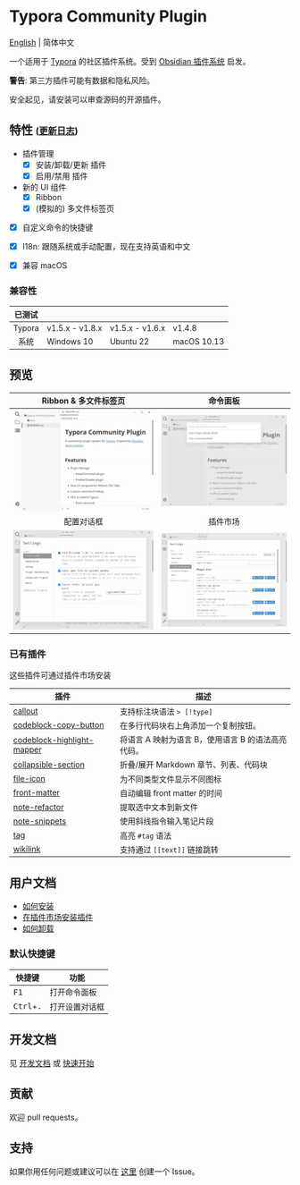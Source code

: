 # Typora Community Plugin

[English](https://github.com/typora-community-plugin/typora-community-plugin#README.md) | 简体中文

一个适用于 [Typora](https://typora.io/) 的社区插件系统。受到 [Obsidian 插件系统](https://docs.obsidian.md/Home) 启发。

**警告**: 第三方插件可能有数据和隐私风险。

安全起见，请安装可以审查源码的开源插件。



## 特性 <span style="font-size: 1rem;">([更新日志](./docs/zh-cn/user-guide/CHANGELOG.md))</span>

- 插件管理
  - [x] 安装/卸载/更新 插件
  - [x] 启用/禁用 插件
- 新的 UI 组件
  - [x] Ribbon
  - [x] (模拟的) 多文件标签页
- [x] 自定义命令的快捷键
- [x] I18n: 跟随系统或手动配置，现在支持英语和中文
- [x] 兼容 macOS



### 兼容性

| 已测试  |                 |                 |             |
| :----: | --------------- | --------------- | ----------- |
| Typora | v1.5.x - v1.8.x | v1.5.x - v1.6.x | v1.4.8      |
| 系统    | Windows 10      | Ubuntu 22       | macOS 10.13 |



## 预览

| Ribbon & 多文件标签页                   | 命令面板                                   |
| :-----------------------------------: | :---------------------------------------: |
| ![](./docs/assets/base.jpg)           | ![](./docs/assets/command-modal.jpg)      |
| 配置对话框                              | 插件市场                                   |
| ![](./docs/assets/settings-modal.jpg) | ![](./docs/assets/plugin-marketplace.jpg) |



### 已有插件

这些插件可通过插件市场安装

| 插件                              | 描述                                        |
| -------------------------------- | ------------------------------------------ |
| [callout][p1]                    | 支持标注块语法 `> [!type]`                    |
| [codeblock-copy-button][p2]      | 在多行代码块右上角添加一个复制按钮。              |
| [codeblock-highlight-mapper][p3] | 将语言 A 映射为语言 B，使用语言 B 的语法高亮代码。 |
| [collapsible-section][p4]        | 折叠/展开 Markdown 章节、列表、代码块           |
| [file-icon][p5]                  | 为不同类型文件显示不同图标                      |
| [front-matter][p6]               | 自动编辑 front matter 的时间                  |
| [note-refactor][p7]              | 提取选中文本到新文件                           |
| [note-snippets][p8]              | 使用斜线指令输入笔记片段                        |
| [tag][p9]                        | 高亮 `#tag` 语法                             |
| [wikilink][p10]                  | 支持通过 `[[text]]` 链接跳转                  |


## 用户文档

- [如何安装](./docs/zh-cn/user-guide/1a-installation.md)
- [在插件市场安装插件](./docs/zh-cn/user-guide/2-plugin-installation.md)
- [如何卸载](./docs/zh-cn/user-guide/1b-uninstall.md)



### 默认快捷键

| 快捷键                       | 功能         |
| --------------------------- | ----------- |
| <kbd>F1</kbd>               | 打开命令面板  |
| <kbd>Ctrl</kbd>+<kbd>.</kbd>| 打开设置对话框 |



## 开发文档

见 [开发文档](./docs/zh-cn/dev-guide/0-dev-docs.md) 或 [快速开始](./docs/zh-cn/dev-guide/1-getting-started.md)



## 贡献

欢迎 pull requests。



## 支持

如果你用任何问题或建议可以在 [这里](https://github.com/typora-community-plugin/typora-community-plugin/issues) 创建一个 Issue。



[p1]: https://github.com/typora-community-plugin/typora-plugin-callout
[p2]: https://github.com/typora-community-plugin/typora-plugin-codeblock-copy-button
[p3]: https://github.com/typora-community-plugin/typora-plugin-codeblock-highlight-mapper
[p4]: https://github.com/typora-community-plugin/typora-plugin-collapsible-section
[p5]: https://github.com/typora-community-plugin/typora-plugin-file-icon
[p6]: https://github.com/typora-community-plugin/typora-plugin-front-matter
[p7]: https://github.com/typora-community-plugin/typora-plugin-note-refactor
[p8]: https://github.com/typora-community-plugin/typora-plugin-note-snippets
[p9]: https://github.com/typora-community-plugin/typora-plugin-tag
[p10]: https://github.com/typora-community-plugin/typora-plugin-wikilink
